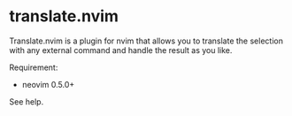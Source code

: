 # translate.nvim

Translate.nvim is a plugin for nvim that allows you to translate the
selection with any external command and handle the result as you like.

Requirement:
  - neovim 0.5.0+

See help.
